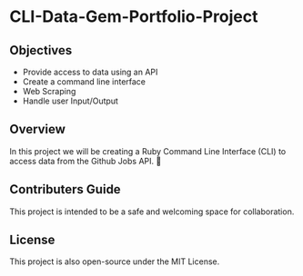 # CLI-Data-Gem-Portfolio-Project

## Objectives

- Provide access to data using an API 
- Create a command line interface
- Web Scraping
- Handle user Input/Output

## Overview

In this project we will be creating a Ruby Command Line Interface (CLI) to access data from the Github Jobs API. :briefcase:

## Contributers Guide

This project is intended to be a safe and welcoming space for collaboration. 

## License

This project is also open-source under the MIT License.